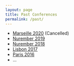 ```yaml
---
layout: page
title: Past Conferences
permalink: /past/
---
```


- [Marseille 2020](https://t2m2020.sciencesconf.org/) (Cancelled)  
- [Nurember 2019](https://t2m2019.sciencesconf.org/)
- [Nurember 2018](https://t2m2018.sciencesconf.org/)
- [Lisbon 2017](https://t2m2017.sciencesconf.org/)
- [Paris 2016](https://t2m2016.sciencesconf.org/)
- ...   